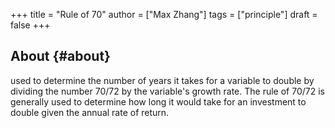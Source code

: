 +++
title = "Rule of 70"
author = ["Max Zhang"]
tags = ["principle"]
draft = false
+++

## About {#about}

used to determine the number of years it takes for a variable to double by dividing the number 70/72 by the variable's growth rate. The rule of 70/72 is generally used to determine how long it would take for an investment to double given the annual rate of return.
